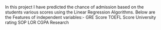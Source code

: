 In this project I have predicted the chance of admission based on the students various scores using the Linear Regression Algorithms.
Below are the Features of independent variables:-
GRE Score
TOEFL Score
University rating
SOP
LOR
CGPA
Research
